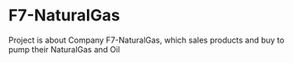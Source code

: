 # F7-NaturalGas
Project is about Company F7-NaturalGas, which sales products and buy to pump their NaturalGas and Oil
